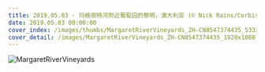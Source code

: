 ```yaml
---
title: 2019.05.03 - 玛格丽特河附近葡萄园的黎明，澳大利亚 (© Nick Rains/Corbis NX/Getty Images)
date: 2019.05.03 00:00:00
cover_index: /images/thumbs/MargaretRiverVineyards_ZH-CN8547374435_533x300.jpg
cover_detail: /images/MargaretRiverVineyards_ZH-CN8547374435_1920x1080.jpg
---
```


![MargaretRiverVineyards](/images/MargaretRiverVineyards_ZH-CN8547374435_1920x1080.jpg)
